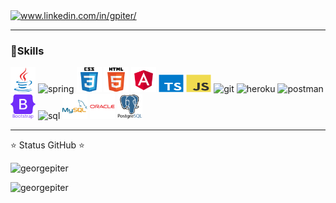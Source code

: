 <p align="left">
<a href="https://linkedin.com/in/gpiter/" target="blank"><img align="center" src=https://img.shields.io/badge/LinkedIn-0077B5?style=for-the-badge&logo=linkedin&logoColor=white
 alt="www.linkedin.com/in/gpiter/" height="25" width="80" /></a>
</p>


----

<h3 align="left" >🚀Skills</h3> 
<p align="auto"><a href="https://www.java.com" target="_blank">
 
<img src="https://raw.githubusercontent.com/devicons/devicon/master/icons/java/java-original.svg" alt="java" width="40" height="40"/></a> 
<img src="https://www.vectorlogo.zone/logos/springio/springio-icon.svg" alt="spring" width="40" height="40"/></a> 
<img src="https://raw.githubusercontent.com/devicons/devicon/master/icons/css3/css3-original-wordmark.svg" alt="css3" width="40" height="40"/></a> 
<img src="https://raw.githubusercontent.com/devicons/devicon/master/icons/html5/html5-original-wordmark.svg" alt="html5" width="40" height="40"/></a>
<img src="https://raw.githubusercontent.com/github/explore/80688e429a7d4ef2fca1e82350fe8e3517d3494d/topics/angular/angular.png" alt="typescript" width="40" height="40"/></a>
<img src="https://raw.githubusercontent.com/devicons/devicon/master/icons/typescript/typescript-original.svg" alt="typescript" width="40" height="28"/></a>
<img src="https://raw.githubusercontent.com/devicons/devicon/master/icons/javascript/javascript-original.svg" alt="javascript" width="40" height="28"/></a>
<img src="https://www.vectorlogo.zone/logos/git-scm/git-scm-icon.svg" alt="git" width="40" height="40"/></a>
<img src="https://www.vectorlogo.zone/logos/heroku/heroku-icon.svg" alt="heroku" width="40" height="35"/></a>
<img src="https://www.vectorlogo.zone/logos/getpostman/getpostman-icon.svg" alt="postman" width="40" height="40"/></a>
<img src="https://raw.githubusercontent.com/devicons/devicon/master/icons/bootstrap/bootstrap-plain-wordmark.svg" alt="bootstrap" width="40" height="40"/></a>
<img src="https://cdn.worldvectorlogo.com/logos/microsoft-sql-server.svg" alt="sql" width="40" height="40"/> </a>
<img src="https://raw.githubusercontent.com/devicons/devicon/master/icons/mysql/mysql-original-wordmark.svg" alt="mysql" width="40" height="40"/></a>
<img src="https://raw.githubusercontent.com/devicons/devicon/master/icons/oracle/oracle-original.svg" alt="oracle" width="40" height="40"/></a>
<img src="https://raw.githubusercontent.com/devicons/devicon/master/icons/postgresql/postgresql-original-wordmark.svg" alt="postgresql" width="40" height="40"/></a>
</p>




----
⭐ Status GitHub ⭐

  <p>&nbsp;<img align="left" botton src="https://github-readme-stats.vercel.app/api?username=georgepiter&show_icons=true" alt="georgepiter" /></p><p>
    <img align="left" src="https://github-readme-stats.vercel.app/api/top-langs?username=georgepiter&show_icons=true&locale=en&layout=compact" alt="georgepiter" /></p>
    
</p>


